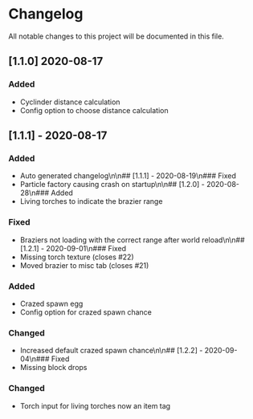 # Changelog
All notable changes to this project will be documented in this file.

## [1.1.0] 2020-08-17
### Added
- Cyclinder distance calculation
- Config option to choose distance calculation

## [1.1.1] - 2020-08-17
### Added
- Auto generated changelog\n\n\#\# [1.1.1] - 2020-08-19\n### Fixed
- Particle factory causing crash on startup\n\n\#\# [1.2.0] - 2020-08-28\n### Added
- Living torches to indicate the brazier range

### Fixed
- Braziers not loading with the correct range after world reload\n\n\#\# [1.2.1] - 2020-09-01\n### Fixed
- Missing torch texture (closes #22)
- Moved brazier to misc tab (closes #21)

### Added
- Crazed spawn egg
- Config option for crazed spawn chance

### Changed
- Increased default crazed spawn chance\n\n\#\# [1.2.2] - 2020-09-04\n### Fixed
- Missing block drops

### Changed
- Torch input for living torches now an item tag